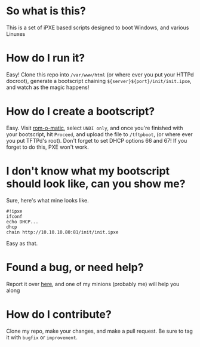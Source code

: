 # So what is this?

This is a set of iPXE based scripts designed to boot Windows, and various Linuxes

# How do I run it?

Easy! Clone this repo into `/var/www/html` (or where ever you put your HTTPd docroot), generate a bootscript chaining `${server}${port}/init/init.ipxe`, and watch as the magic happens!

# How do I create a bootscript?

Easy. Visit [rom-o-matic](https://rom-o-matic.eu/), select `UNDI only`, and once you're finished with your bootscript, hit `Proceed`, and upload the file to `/tftpboot`, (or where ever you put TFTPd's root). Don't forget to set DHCP options 66 and 67! If you forget to do this, PXE won't work.

# I don't know what my bootscript should look like, can you show me?

Sure, here's what mine looks like.

```
#!ipxe
ifconf
echo DHCP...
dhcp
chain http://10.10.10.80:81/init/init.ipxe
```

Easy as that.

# Found a bug, or need help?

Report it over [here](https://github.com/td512/Monarch-PC-Imager/issues/new), and one of my minions (probably me) will help you along

# How do I contribute?

Clone my repo, make your changes, and make a pull request. Be sure to tag it with `bugfix` or `improvement`.
